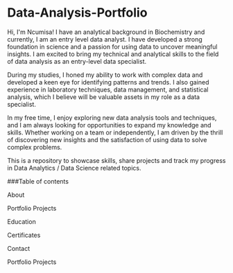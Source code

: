 # Data-Analysis-Portfolio

Hi, I'm Ncumisa! I have an analytical background in Biochemistry and currently, I am an entry level data analyst. I have developed a strong foundation in science and a passion for using data to uncover meaningful insights. I am excited to bring my technical and analytical skills to the field of data analysis as an entry-level data specialist.

During my studies, I honed my ability to work with complex data and developed a keen eye for identifying patterns and trends. I also gained experience in laboratory techniques, data management, and statistical analysis, which I believe will be valuable assets in my role as a data specialist.

In my free time, I enjoy exploring new data analysis tools and techniques, and I am always looking for opportunities to expand my knowledge and skills. Whether working on a team or independently, I am driven by the thrill of discovering new insights and the satisfaction of using data to solve complex problems.


This is a repository to showcase skills, share projects and track my progress in Data Analytics / Data Science related topics.


###Table of contents

About

Portfolio Projects

Education

Certificates

Contact

Portfolio Projects
